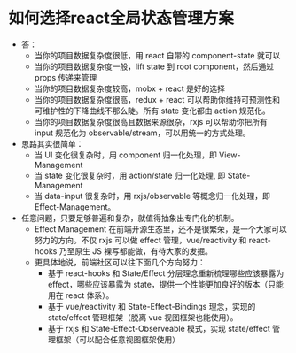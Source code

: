 # 如何选择react全局状态管理方案
- 答：
  * 当你的项目数据复杂度很低，用 react 自带的 component-state 就可以
  * 当你的项目数据复杂度一般，lift state 到 root component，然后通过 props 传递来管理
  * 当你的项目数据复杂度较高，mobx + react 是好的选择
  * 当你的项目数据复杂度很高，redux + react 可以帮助你维持可预测性和可维护性的下降曲线不那么陡。所有 state 变化都由 action 规范化。
  * 当你的项目数据复杂度很高且数据来源很杂，rxjs 可以帮助你把所有 input 规范化为 observable/stream，可以用统一的方式处理。
- 思路其实很简单：
  * 当 UI 变化很复杂时，用 component 归一化处理，即 View-Management
  * 当 state 变化很复杂时，用 action/state 归一化处理, 即 State-Management
  * 当 data-input 很复杂时，用 rxjs/observable 等概念归一化处理，即 Effect-Management。
- 任意问题，只要足够普遍和复杂，就值得抽象出专门化的机制。
  * Effect Management 在前端开源生态里，还不是很繁荣，是一个大家可以努力的方向。不仅 rxjs 可以做 effect 管理，vue/reactivity 和 react-hooks 乃至原生 JS 裸写都能做，有待大家的发掘。
  * 更具体地说，前端社区可以往下面几个方向努力：
    - 基于 react-hooks 和 State/Effect 分层理念重新梳理哪些应该暴露为 effect，哪些应该暴露为 state，提供一个性能更加良好的版本（只能用在 react 体系）。
    - 基于 vue/reactivity 和 State-Effect-Bindings 理念，实现的 state/effect 管理框架（脱离 vue 视图框架也能使用）。
    - 基于 rxjs 和 State-Effect-Observeable 模式，实现 state/effect 管理框架（可以配合任意视图框架使用）
